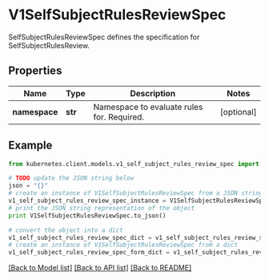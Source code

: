 # V1SelfSubjectRulesReviewSpec

SelfSubjectRulesReviewSpec defines the specification for SelfSubjectRulesReview.

## Properties

Name | Type | Description | Notes
------------ | ------------- | ------------- | -------------
**namespace** | **str** | Namespace to evaluate rules for. Required. | [optional] 

## Example

```python
from kubernetes.client.models.v1_self_subject_rules_review_spec import V1SelfSubjectRulesReviewSpec

# TODO update the JSON string below
json = "{}"
# create an instance of V1SelfSubjectRulesReviewSpec from a JSON string
v1_self_subject_rules_review_spec_instance = V1SelfSubjectRulesReviewSpec.from_json(json)
# print the JSON string representation of the object
print V1SelfSubjectRulesReviewSpec.to_json()

# convert the object into a dict
v1_self_subject_rules_review_spec_dict = v1_self_subject_rules_review_spec_instance.to_dict()
# create an instance of V1SelfSubjectRulesReviewSpec from a dict
v1_self_subject_rules_review_spec_form_dict = v1_self_subject_rules_review_spec.from_dict(v1_self_subject_rules_review_spec_dict)
```
[[Back to Model list]](../README.md#documentation-for-models) [[Back to API list]](../README.md#documentation-for-api-endpoints) [[Back to README]](../README.md)


